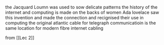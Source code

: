 the Jacquard Loumn was used to sow delicate patterns
the history of the internet and computing is made on the backs of women
Ada lovelace saw this invention and made the connection and recignised their use in computing
the original atlantic cable for telegraph communicatioin is the same location for modern fibre internet cabling

from [[Lec 2]]